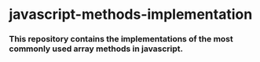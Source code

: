 # javascript-methods-implementation

### This repository contains the implementations of the most commonly used array methods in javascript. 
